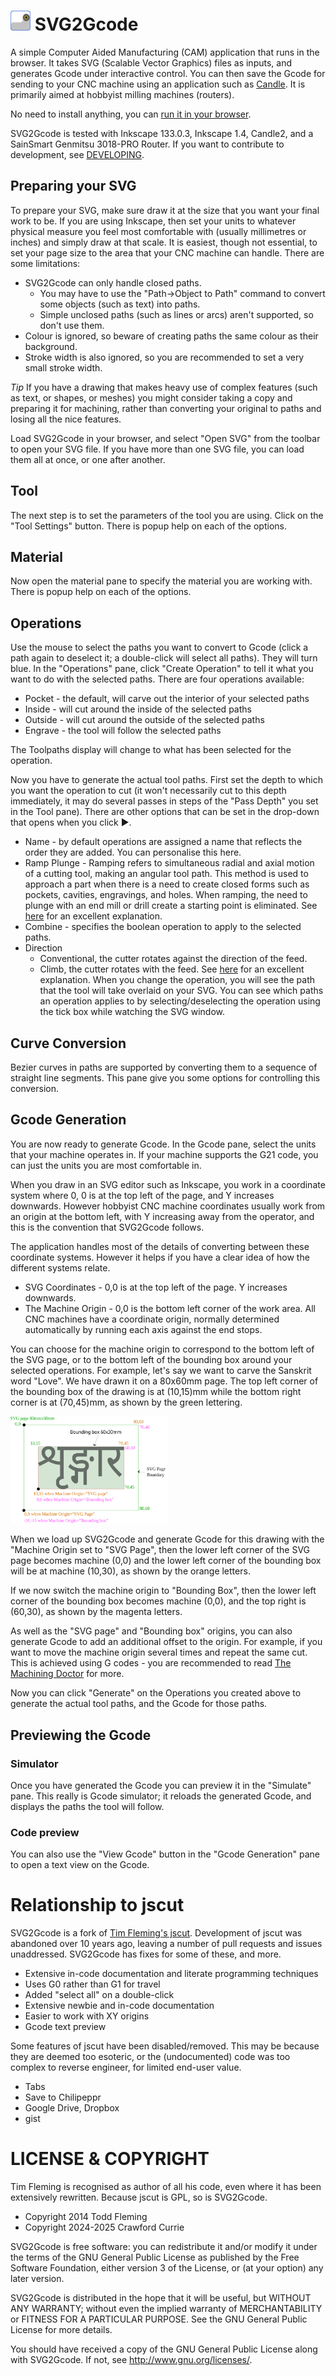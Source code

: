 # <img src="/images/logo.svg" style="display:inline;width:32px;height:32px" /> SVG2Gcode

A simple Computer Aided Manufacturing (CAM) application that runs in the browser. It takes SVG (Scalable Vector Graphics) files as inputs, and generates Gcode under interactive control. You can then save the Gcode for sending to your CNC machine using an application such as [Candle](https://github.com/Denvi/Candle). It is primarily aimed at hobbyist milling machines (routers).

No need to install anything, you can [run it in your browser](https://cdot.github.io/SVG2Gcode/index.html).

SVG2Gcode is tested with Inkscape 133.0.3, Inkscape 1.4, Candle2, and a SainSmart Genmitsu 3018-PRO Router. If you want to contribute to development, see [DEVELOPING](DEVELOPING.md).

## Preparing your SVG

To prepare your SVG, make sure draw it at the size that you want your final work to be. If you are using Inkscape, then set your units to whatever physical measure you feel most comfortable with (usually millimetres or inches) and simply draw at that scale. It is easiest, though not essential, to set your page size to the area that your CNC machine can handle. There are some limitations:
- SVG2Gcode can only handle closed paths.
    - You may have to use the "Path->Object to Path" command to convert some objects (such as text) into paths.
    - Simple unclosed paths (such as lines or arcs) aren't supported, so don't use them.
- Colour is ignored, so beware of creating paths the same colour as their background.
- Stroke width is also ignored, so you are recommended to set a very small stroke width.

*Tip* If you have a drawing that makes heavy use of complex features (such as text, or shapes, or meshes) you might consider taking a copy and preparing it for machining, rather than converting your original to paths and losing all the nice features.

Load SVG2Gcode in your browser, and select "Open SVG" from the toolbar to open your SVG file. If you have more than one SVG file, you can load them all at once, or one after another.

## Tool

The next step is to set the parameters of the tool you are using. Click on the "Tool Settings" button. There is popup help on each of the options.

## Material

Now open the material pane to specify the material you are working with. There is popup help on each of the options.

## Operations

Use the mouse to select the paths you want to convert to Gcode (click a path again to deselect it; a double-click will select all paths). They will turn blue. In the "Operations" pane, click "Create Operation" to tell it what you want to do with the selected paths. There are four operations available:
+ Pocket - the default, will carve out the interior of your selected paths
+ Inside - will cut around the inside of the selected paths
+ Outside - will cut around the outside of the selected paths
+ Engrave - the tool will follow the selected paths

The Toolpaths display will change to what has been selected for the operation.

Now you have to generate the actual tool paths. First set the depth to which you want the operation to cut (it won't necessarily cut to this depth immediately, it may do several passes in steps of the "Pass Depth" you set in the Tool pane). There are other options that can be set in the drop-down that opens when you click ▶.
+ Name - by default operations are assigned a name that reflects the order they are added. You can personalise this here.
+ Ramp Plunge - Ramping refers to simultaneous radial and axial motion of a cutting tool, making an angular tool path. This method is used to approach a part when there is a need to create closed forms such as pockets, cavities, engravings, and holes. When ramping, the need to plunge with an end mill or drill create a starting point is eliminated. See <a href="https://www.harveyperformance.com/in-the-loupe/ramping-success/">here</a> for an excellent explanation.
+ Combine - specifies the boolean operation to apply to the selected paths.
+ Direction
    + Conventional, the cutter rotates against the direction of the feed.
    + Climb, the cutter rotates with the feed. See <a href="https://www.harveyperformance.com/in-the-loupe/conventional-vs-climb-milling/">here</a> for an excellent explanation.
When you change the operation, you will see the path that the tool will take overlaid on your SVG. You can see which paths an operation applies to by selecting/deselecting the operation using the tick box while watching the SVG window.

## Curve Conversion
Bezier curves in paths are supported by converting them to a sequence of straight line segments. This pane give you some options for controlling this conversion.

## Gcode Generation

You are now ready to generate Gcode. In the Gcode pane, select the units that your machine operates in. If your machine supports the G21 code, you can just the units you are most comfortable in.

When you draw in an SVG editor such as Inkscape, you work in a coordinate system where 0, 0 is at the top left of the page, and Y increases downwards. However hobbyist CNC machine coordinates usually work from an origin at the bottom left, with Y increasing away from the operator, and this is the convention that SVG2Gcode follows.

The application handles most of the details of converting between these coordinate systems. However it helps if you have a clear idea of how the different systems relate.

+ SVG Coordinates - 0,0 is at the top left of the page. Y increases downwards.
+ The Machine Origin - 0,0 is the bottom left corner of the work area. All CNC machines have a coordinate origin, normally determined automatically by running each axis against the end stops.

You can choose for the machine origin to correspond to the bottom left of the SVG page, or to the bottom left of the bounding box around your selected operations. For example, let's say we want to carve the Sanskrit word "Love". We have drawn it on a 80x60mm page. The top left corner of the bounding box of the drawing is at (10,15)mm while the bottom right corner is at (70,45)mm, as shown by the green lettering.

<img src="/images/coords.svg" style="width:50%;height: auto"></img>

When we load up SVG2Gcode and generate Gcode for this drawing with the "Machine Origin set to "SVG Page", then the lower left corner of the SVG page becomes machine (0,0) and the lower left corner of the bounding box will be at machine (10,30), as shown by the orange letters.

If we now switch the machine origin to "Bounding Box", then the lower left corner of the bounding box becomes machine (0,0), and the top right is (60,30), as shown by the magenta letters.

As well as the "SVG page" and "Bounding box" origins, you can also generate Gcode to add an additional offset to the origin. For example, if you want to move the machine origin several times and repeat the same cut. This is achieved using G codes - you are recommended to read [The Machining Doctor](https://www.machiningdoctor.com/gcodes/g54/) for more.

Now you can click "Generate" on the Operations you created above to generate the actual tool paths, and the Gcode for those paths.

## Previewing the Gcode
### Simulator
Once you have generated the Gcode you can preview it in the "Simulate" pane. This really is Gcode simulator; it reloads the generated Gcode, and displays the paths the tool will follow.

### Code preview
You can also use the "View Gcode" button in the "Gcode Generation" pane to open
a text view on the Gcode.

# Relationship to jscut
SVG2Gcode is a fork of [Tim Fleming's jscut](https://github.com/tbfleming/jscut). Development of jscut was abandoned over 10 years ago, leaving a number of pull requests and issues unaddressed. SVG2Gcode has fixes for some of these, and more.
+ Extensive in-code documentation and literate programming techniques
+ Uses G0 rather than G1 for travel
+ Added "select all" on a double-click
+ Extensive newbie and in-code documentation
+ Easier to work with XY origins
+ Gcode text preview

Some features of jscut have been disabled/removed. This may be because they are  deemed too esoteric, or the (undocumented) code was too complex to reverse engineer, for limited end-user value.
- Tabs
- Save to Chilipeppr
- Google Drive, Dropbox
- gist

# LICENSE & COPYRIGHT
Tim Fleming is recognised as author of all his code, even where it has been extensively rewritten. Because jscut is GPL, so is SVG2Gcode.

+ Copyright 2014 Todd Fleming
+ Copyright 2024-2025 Crawford Currie

SVG2Gcode is free software: you can redistribute it and/or modify
it under the terms of the GNU General Public License as published by
the Free Software Foundation, either version 3 of the License, or
(at your option) any later version.

SVG2Gcode is distributed in the hope that it will be useful,
but WITHOUT ANY WARRANTY; without even the implied warranty of
MERCHANTABILITY or FITNESS FOR A PARTICULAR PURPOSE.  See the
GNU General Public License for more details.

You should have received a copy of the GNU General Public License
along with SVG2Gcode.  If not, see <http://www.gnu.org/licenses/>.
